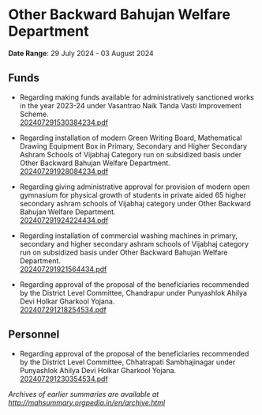 # Other Backward Bahujan Welfare Department

**Date Range**: 29 July 2024 - 03 August 2024


## Funds
- Regarding making funds available for administratively sanctioned works in the year 2023-24 under Vasantrao Naik Tanda Vasti Improvement Scheme.\
  [202407291530384234.pdf](https://gr.maharashtra.gov.in/Site/Upload/Government%20Resolutions/English/202407291530384234.pdf)

- Regarding installation of modern Green Writing Board, Mathematical Drawing Equipment Box in Primary, Secondary and Higher Secondary Ashram Schools of Vijabhaj Category run on subsidized basis under Other Backward Bahujan Welfare Department.\
  [202407291928084234.pdf](https://gr.maharashtra.gov.in/Site/Upload/Government%20Resolutions/English/202407291928084234.pdf)

- Regarding giving administrative approval for provision of modern open gymnasium for physical growth of students in private aided 65 higher secondary ashram schools of Vijabhaj category under Other Backward Bahujan Welfare Department.\
  [202407291924224434.pdf](https://gr.maharashtra.gov.in/Site/Upload/Government%20Resolutions/English/202407291924224434.pdf)

- Regarding installation of commercial washing machines in primary, secondary and higher secondary ashram schools of Vijabhaj category run on subsidized basis under Other Backward Bahujan Welfare Department.\
  [202407291921564434.pdf](https://gr.maharashtra.gov.in/Site/Upload/Government%20Resolutions/English/202407291921564434.pdf)

- Regarding approval of the proposal of the beneficiaries recommended by the District Level Committee, Chandrapur under Punyashlok Ahilya Devi Holkar Gharkool Yojana.\
  [202407291218254534.pdf](https://gr.maharashtra.gov.in/Site/Upload/Government%20Resolutions/English/202407291218254534.pdf)

## Personnel
- Regarding approval of the proposal of the beneficiaries recommended by the District Level Committee, Chhatrapati Sambhajinagar under Punyashlok Ahilya Devi Holkar Gharkool Yojana.\
  [202407291230354534.pdf](https://gr.maharashtra.gov.in/Site/Upload/Government%20Resolutions/English/202407291230354534.pdf)


*Archives of earlier summaries are available at http://mahsummary.orgpedia.in/en/archive.html*